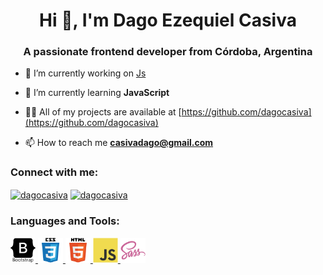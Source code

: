 <h1 align="center">Hi 👋, I'm Dago Ezequiel Casiva</h1>
<h3 align="center">A passionate frontend developer from Córdoba, Argentina</h3>

- 🔭 I’m currently working on [Js](https://github.com/dagocasiva/Js)

- 🌱 I’m currently learning **JavaScript**

- 👨‍💻 All of my projects are available at [https://github.com/dagocasiva](https://github.com/dagocasiva)

- 📫 How to reach me **casivadago@gmail.com**

<h3 align="left">Connect with me:</h3>
<p align="left">
<a href="https://twitter.com/dagocasiva" target="blank"><img align="center" src="https://raw.githubusercontent.com/rahuldkjain/github-profile-readme-generator/master/src/images/icons/Social/twitter.svg" alt="dagocasiva" height="30" width="40" /></a>
<a href="https://instagram.com/dagocasiva" target="blank"><img align="center" src="https://raw.githubusercontent.com/rahuldkjain/github-profile-readme-generator/master/src/images/icons/Social/instagram.svg" alt="dagocasiva" height="30" width="40" /></a>
</p>

<h3 align="left">Languages and Tools:</h3>
<p align="left"> <a href="https://getbootstrap.com" target="_blank" rel="noreferrer"> <img src="https://raw.githubusercontent.com/devicons/devicon/master/icons/bootstrap/bootstrap-plain-wordmark.svg" alt="bootstrap" width="40" height="40"/> </a> <a href="https://www.w3schools.com/css/" target="_blank" rel="noreferrer"> <img src="https://raw.githubusercontent.com/devicons/devicon/master/icons/css3/css3-original-wordmark.svg" alt="css3" width="40" height="40"/> </a> <a href="https://www.w3.org/html/" target="_blank" rel="noreferrer"> <img src="https://raw.githubusercontent.com/devicons/devicon/master/icons/html5/html5-original-wordmark.svg" alt="html5" width="40" height="40"/> </a> <a href="https://developer.mozilla.org/en-US/docs/Web/JavaScript" target="_blank" rel="noreferrer"> <img src="https://raw.githubusercontent.com/devicons/devicon/master/icons/javascript/javascript-original.svg" alt="javascript" width="40" height="40"/> </a> <a href="https://sass-lang.com" target="_blank" rel="noreferrer"> <img src="https://raw.githubusercontent.com/devicons/devicon/master/icons/sass/sass-original.svg" alt="sass" width="40" height="40"/> </a> </p>
